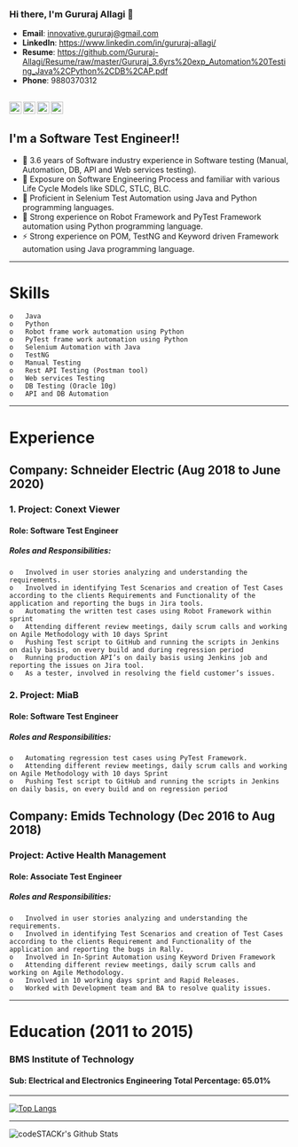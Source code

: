 ### Hi there, I'm Gururaj Allagi 👋
- **Email**: innovative.gururaj@gmail.com
- **LinkedIn**: https://www.linkedin.com/in/gururaj-allagi/
- **Resume**: https://github.com/Gururaj-Allagi/Resume/raw/master/Gururaj_3.6yrs%20exp_Automation%20Testing_Java%2CPython%2CDB%2CAP.pdf
- **Phone**: 9880370312

[<img align="left" alt="codeSTACKr.com" width="22px" src="https://cdn.jsdelivr.net/npm/simple-icons@3.3.0/icons/github.svg" />][website]
[<img align="left" alt="codeSTACKr | LinkedIn" width="22px" src="https://cdn.jsdelivr.net/npm/simple-icons@v3/icons/linkedin.svg" />][linkedin]
[<img align="left" alt="codeSTACKr | Instagram" width="22px" src="https://cdn.jsdelivr.net/npm/simple-icons@v3/icons/facebook.svg" />][fb]
[<img align="left" alt="codeSTACKr | Instagram" width="22px" src="https://cdn.jsdelivr.net/npm/simple-icons@v3/icons/instagram.svg" />][instagram]
</br>
---

## I'm a Software Test Engineer!! 
- 🔭 3.6  years of Software industry experience in Software testing (Manual, Automation, DB, API and Web services testing).
- 🌱 Exposure on Software Engineering Process and familiar with various Life Cycle Models like SDLC, STLC, BLC.
- 👯 Proficient in Selenium Test Automation using Java and Python programming languages.
- 🥅 Strong experience on Robot Framework and PyTest Framework automation using Python programming language.
- ⚡ Strong experience on POM, TestNG and Keyword driven Framework automation using Java programming language.

---

# Skills
    o	Java
    o	Python
    o	Robot frame work automation using Python
    o	PyTest frame work automation using Python
    o	Selenium Automation with Java
    o	TestNG 
    o	Manual Testing
    o	Rest API Testing (Postman tool)
    o	Web services Testing
    o	DB Testing (Oracle 10g)
    o	API and DB Automation

---

# Experience 

## Company: Schneider Electric (Aug 2018 to June 2020)

### 1.   Project: Conext Viewer
#### Role: Software Test Engineer  
#####   Roles and Responsibilities:
    o	Involved in user stories analyzing and understanding the requirements.
    o	Involved in identifying Test Scenarios and creation of Test Cases according to the clients Requirements and Functionality of the application and reporting the bugs in Jira tools.
    o	Automating the written test cases using Robot Framework within sprint
    o	Attending different review meetings, daily scrum calls and working on Agile Methodology with 10 days Sprint
    o	Pushing Test script to GitHub and running the scripts in Jenkins on daily basis, on every build and during regression period
    o	Running production API’s on daily basis using Jenkins job and reporting the issues on Jira tool.
    o	As a tester, involved in resolving the field customer’s issues.

### 2.  Project: MiaB
#### Role: Software Test Engineer
##### Roles and Responsibilities:
    o	Automating regression test cases using PyTest Framework.
    o	Attending different review meetings, daily scrum calls and working on Agile Methodology with 10 days Sprint
    o	Pushing Test script to GitHub and running the scripts in Jenkins on daily basis, on every build and on regression period

##  Company: Emids Technology (Dec 2016 to Aug 2018)

### Project: Active Health Management
#### Role: Associate Test Engineer 
##### Roles and Responsibilities:
    o	Involved in user stories analyzing and understanding the requirements.
    o	Involved in identifying Test Scenarios and creation of Test Cases according to the clients Requirement and Functionality of the application and reporting the bugs in Rally.
    o	Involved in In-Sprint Automation using Keyword Driven Framework
    o	Attending different review meetings, daily scrum calls and  working on Agile Methodology.
    o	Involved in 10 working days sprint and Rapid Releases.
    o	Worked with Development team and BA to resolve quality issues.

---

# Education (2011 to 2015)
### BMS Institute of Technology
#### Sub: Electrical and Electronics Engineering Total Percentage: 65.01%

---

[![Top Langs](https://github-readme-stats.vercel.app/api/top-langs/?username=anuraghazra&layout=compact)](https://github.com/Gururaj-Allagi/)

---

<img align="left" alt="codeSTACKr's Github Stats" src="https://github-readme-stats.vercel.app/api?username=Gururaj-Allagi&show_icons=true&hide_border=true" />


[website]: https://github.com/Gururaj-Allagi
[instagram]: https://instagram.com/gururaj_allagi
[linkedin]: https://linkedin.com/in/gururaj-allagi
[fb]: https://www.facebook.com/gururaj.allagi1/
